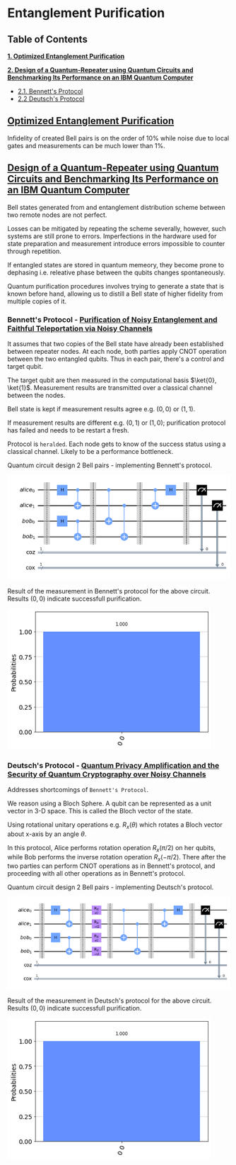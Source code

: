 # Entanglement Purification

## __Table of Contents__

__[1. Optimized Entanglement Purification](#optimized-entanglement-purification)__

__[2. Design of a Quantum-Repeater using Quantum Circuits and Benchmarking Its Performance on an IBM Quantum Computer](#design-of-a-quantum-repeater-using-quantum-circuits-and-benchmarking-its-performance-on-an-ibm-quantum-computer)__

* [2.1. Bennett's Protocol](#bennetts-protocol---purification-of-noisy-entanglement-and-faithful-teleportation-via-noisy-channels)
* [2.2 Deutsch's Protocol](#deutschs-protocol---quantum-privacy-amplification-and-the-security-of-quantum-cryptography-over-noisy-channels)

## __[Optimized Entanglement Purification](https://quantum-journal.org/papers/q-2019-02-18-123/)__

Infidelity of created Bell pairs is on the order of 10% while noise due to local gates and measurements can be much lower than 1%.

## __[Design of a Quantum-Repeater using Quantum Circuits and Benchmarking Its Performance on an IBM Quantum Computer](https://link.springer.com/article/10.1007/s11128-021-03189-8)__

Bell states generated from and entanglement distribution scheme between two remote nodes are not perfect.

Losses can be mitigated by repeating the scheme severally, however, such systems are still prone to errors. Imperfections in the hardware used for state preparation and measurement introduce errors impossible to counter through repetition.

If entangled states are stored in quantum memeory, they become prone to dephasing i.e. releative phase between the qubits changes spontaneously.

Quantum purification procedures involves trying to generate a state that is known before hand, allowing us to distill a Bell state of higher fidelity from multiple copies of it.

### __Bennett's Protocol__ - [Purification of Noisy Entanglement and Faithful Teleportation via Noisy Channels](https://journals.aps.org/prl/abstract/10.1103/PhysRevLett.76.722)

It assumes that two copies of the Bell state have already been established between repeater nodes. At each node, both parties apply CNOT operation between the two entangled qubits. Thus in each pair, there's a control and target qubit.

The target qubit are then measured in the computational basis $\ket{0}, \ket{1}$. Measurement results are transmitted over a classical channel between the nodes.

Bell state is kept if measurement results agree e.g. $(0,0)$ or $(1,1)$.

If measurement results are different e.g. $(0, 1)$ or $(1, 0)$; purification protocol has failed and needs to be restart a fresh.

Protocol is `heralded`. Each node gets to know of the success status using a classical channel. Likely to be a performance bottleneck.

Quantum circuit design 2 Bell pairs - implementing Bennett's protocol.

![purification deutsch](../entanglement_purification/images/purification_bennett.png)

Result of the measurement in Bennett's protocol for the above circuit. Results $(0, 0)$ indicate successfull purification.

![purification deutsch results](../entanglement_purification/images/purification_bennett_results.png)

### __Deutsch's Protocol__ - [Quantum Privacy Amplification and the Security of Quantum Cryptography over Noisy Channels](https://journals.aps.org/prl/abstract/10.1103/PhysRevLett.77.2818)

Addresses shortcomings of `Bennett's Protocol`.

We reason using a Bloch Sphere. A qubit can be represented as a unit vector in 3-D space. This is called the Bloch vector of the state.

Using rotational unitary operations e.g. $R_x(\theta)$ which rotates a Bloch vector about x-axis by an angle $\theta$.

In this protocol, Alice performs rotation operation $R_x(\pi/2)$ on her qubits, while Bob performs the inverse rotation operation $R_x(-\pi/2)$. There after the two parties can perform CNOT operations as in Bennett's protocol, and proceeding with all other operations as in Bennett's protocol.

Quantum circuit design 2 Bell pairs - implementing Deutsch's protocol.

![purification deutsch](../entanglement_purification/images/purification_deutsch.png)

Result of the measurement in Deutsch's protocol for the above circuit. Results $(0, 0)$ indicate successfull purification.

![purification deutsch results](../entanglement_purification/images/purification_deutsch_results.png)
